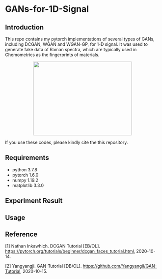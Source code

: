 # GANs-for-1D-Signal
## Introduction
This repo contains my pytorch implementations of several types of GANs, including DCGAN, WGAN and WGAN-GP, for 1-D signal. It was used to generate fake data of Raman spectra, which are typically used in Chemometrics as the fingerprints of materials.

<div align=center><img width="320" height="240" src="https://github.com/LixiangHan/GANs-for-1D-Signal/blob/main/img/Brilliant%20Blue.png"></div>

If you use these codes, please kindly cite the  this repository.

## Requirements

- python 3.7.8
- pytorch 1.6.0
- numpy 1.19.2
- matplotlib 3.3.0

## Experiment Result



## Usage



## Reference

[1] Nathan Inkawhich. DCGAN Tutorial [EB/OL]. https://pytorch.org/tutorials/beginner/dcgan_faces_tutorial.html, 2020-10-14.

[2] Yangyangji. GAN-Tutorial [DB/OL]. https://github.com/Yangyangii/GAN-Tutorial, 2020-10-15.

